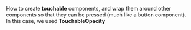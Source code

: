 How to create **touchable** components, and wrap them around other components so that they can be pressed (much like a button component). In this case, we used **TouchableOpacity**
